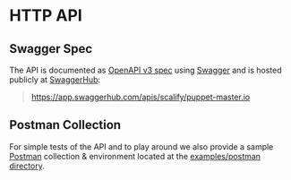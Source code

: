 # HTTP API

## Swagger Spec

The API is documented as [OpenAPI v3 spec](https://github.com/OAI/OpenAPI-Specification/blob/master/versions/3.0.1.md) using [Swagger](https://swagger.io/) and is hosted publicly at [SwaggerHub](https://swagger.io/tools/swaggerhub/):

> https://app.swaggerhub.com/apis/scalify/puppet-master.io


## Postman Collection

For simple tests of the API and to play around we also provide a sample [Postman](https://www.getpostman.com/) collection & environment located at the [examples/postman directory](https://github.com/Scalify/puppet-master/tree/master/examples/postman).
